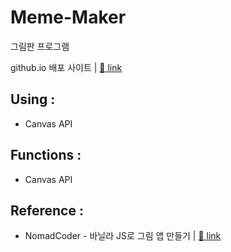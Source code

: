 # Meme-Maker

그림판 프로그램

github.io 배포 사이트 |
<a href="https://hdy86.github.io/meme-maker/" title="Palette" target="_blank">🔗 link</a>

## Using :

- Canvas API

## Functions :

- Canvas API

## Reference :

- NomadCoder - 바닐라 JS로 그림 앱 만들기 |
  <a href="https://nomadcoders.co/javascript-for-beginners-2/lobby" title="NomadCoder" target="_blank">🔗 link</a>
